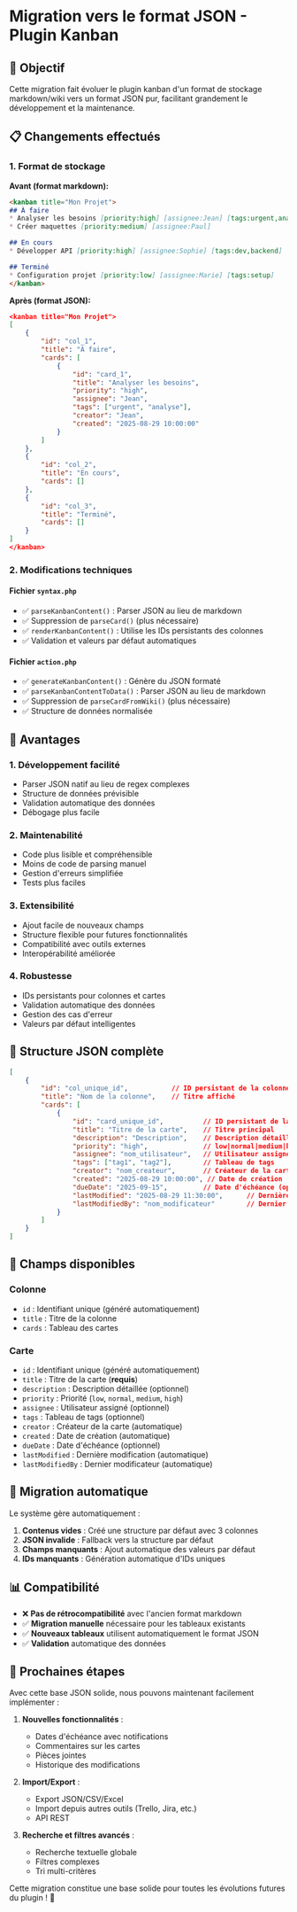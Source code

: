 # Migration vers le format JSON - Plugin Kanban

## 🎯 Objectif

Cette migration fait évoluer le plugin kanban d'un format de stockage markdown/wiki vers un format JSON pur, facilitant grandement le développement et la maintenance.

## 📋 Changements effectués

### 1. **Format de stockage**

**Avant (format markdown):**
```markdown
<kanban title="Mon Projet">
## À faire
* Analyser les besoins [priority:high] [assignee:Jean] [tags:urgent,analyse]
* Créer maquettes [priority:medium] [assignee:Paul]

## En cours  
* Développer API [priority:high] [assignee:Sophie] [tags:dev,backend]

## Terminé
* Configuration projet [priority:low] [assignee:Marie] [tags:setup]
</kanban>
```

**Après (format JSON):**
```json
<kanban title="Mon Projet">
[
    {
        "id": "col_1",
        "title": "À faire",
        "cards": [
            {
                "id": "card_1",
                "title": "Analyser les besoins",
                "priority": "high",
                "assignee": "Jean",
                "tags": ["urgent", "analyse"],
                "creator": "Jean",
                "created": "2025-08-29 10:00:00"
            }
        ]
    },
    {
        "id": "col_2",
        "title": "En cours",
        "cards": []
    },
    {
        "id": "col_3",
        "title": "Terminé",
        "cards": []
    }
]
</kanban>
```

### 2. **Modifications techniques**

#### Fichier `syntax.php`
- ✅ `parseKanbanContent()` : Parser JSON au lieu de markdown
- ✅ Suppression de `parseCard()` (plus nécessaire)
- ✅ `renderKanbanContent()` : Utilise les IDs persistants des colonnes
- ✅ Validation et valeurs par défaut automatiques

#### Fichier `action.php`
- ✅ `generateKanbanContent()` : Génère du JSON formaté
- ✅ `parseKanbanContentToData()` : Parser JSON au lieu de markdown
- ✅ Suppression de `parseCardFromWiki()` (plus nécessaire)
- ✅ Structure de données normalisée

## 🎉 Avantages

### 1. **Développement facilité**
- Parser JSON natif au lieu de regex complexes
- Structure de données prévisible
- Validation automatique des données
- Débogage plus facile

### 2. **Maintenabilité**
- Code plus lisible et compréhensible
- Moins de code de parsing manuel
- Gestion d'erreurs simplifiée
- Tests plus faciles

### 3. **Extensibilité**
- Ajout facile de nouveaux champs
- Structure flexible pour futures fonctionnalités
- Compatibilité avec outils externes
- Interopérabilité améliorée

### 4. **Robustesse**
- IDs persistants pour colonnes et cartes
- Validation automatique des données
- Gestion des cas d'erreur
- Valeurs par défaut intelligentes

## 🔧 Structure JSON complète

```json
[
    {
        "id": "col_unique_id",           // ID persistant de la colonne
        "title": "Nom de la colonne",    // Titre affiché
        "cards": [
            {
                "id": "card_unique_id",          // ID persistant de la carte
                "title": "Titre de la carte",    // Titre principal
                "description": "Description",    // Description détaillée
                "priority": "high",              // low|normal|medium|high
                "assignee": "nom_utilisateur",   // Utilisateur assigné
                "tags": ["tag1", "tag2"],        // Tableau de tags
                "creator": "nom_createur",       // Créateur de la carte
                "created": "2025-08-29 10:00:00", // Date de création
                "dueDate": "2025-09-15",         // Date d'échéance (optionnel)
                "lastModified": "2025-08-29 11:30:00",      // Dernière modification
                "lastModifiedBy": "nom_modificateur"        // Dernier modificateur
            }
        ]
    }
]
```

## 📝 Champs disponibles

### Colonne
- `id` : Identifiant unique (généré automatiquement)
- `title` : Titre de la colonne
- `cards` : Tableau des cartes

### Carte
- `id` : Identifiant unique (généré automatiquement)
- `title` : Titre de la carte (**requis**)
- `description` : Description détaillée (optionnel)
- `priority` : Priorité (`low`, `normal`, `medium`, `high`)
- `assignee` : Utilisateur assigné (optionnel)
- `tags` : Tableau de tags (optionnel)
- `creator` : Créateur de la carte (automatique)
- `created` : Date de création (automatique)
- `dueDate` : Date d'échéance (optionnel)
- `lastModified` : Dernière modification (automatique)
- `lastModifiedBy` : Dernier modificateur (automatique)

## 🚀 Migration automatique

Le système gère automatiquement :

1. **Contenus vides** : Créé une structure par défaut avec 3 colonnes
2. **JSON invalide** : Fallback vers la structure par défaut
3. **Champs manquants** : Ajout automatique des valeurs par défaut
4. **IDs manquants** : Génération automatique d'IDs uniques

## 📊 Compatibilité

- ❌ **Pas de rétrocompatibilité** avec l'ancien format markdown
- ✅ **Migration manuelle** nécessaire pour les tableaux existants
- ✅ **Nouveaux tableaux** utilisent automatiquement le format JSON
- ✅ **Validation** automatique des données

## 🎯 Prochaines étapes

Avec cette base JSON solide, nous pouvons maintenant facilement implémenter :

1. **Nouvelles fonctionnalités** :
   - Dates d'échéance avec notifications
   - Commentaires sur les cartes
   - Pièces jointes
   - Historique des modifications

2. **Import/Export** :
   - Export JSON/CSV/Excel
   - Import depuis autres outils (Trello, Jira, etc.)
   - API REST

3. **Recherche et filtres avancés** :
   - Recherche textuelle globale
   - Filtres complexes
   - Tri multi-critères

Cette migration constitue une base solide pour toutes les évolutions futures du plugin ! 🎉
